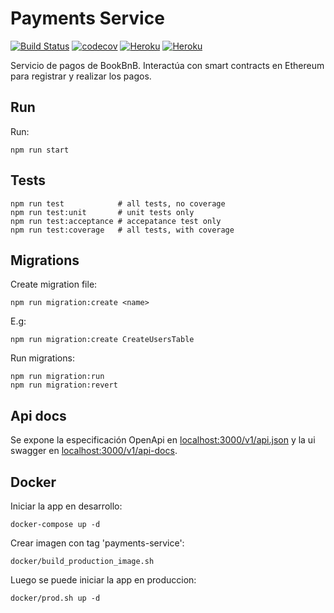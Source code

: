 # Payments Service

[![Build Status](https://travis-ci.com/BookBnB/payments-service.svg?token=ztzmYxxiK9M4zZcGZZzZ&branch=master)](https://travis-ci.com/BookBnB/payments-service)
[![codecov](https://codecov.io/gh/BookBnB/payments-service/branch/master/graph/badge.svg?token=G4MAR98U37)](https://codecov.io/gh/BookBnB/payments-service)
[![Heroku](https://img.shields.io/badge/heroku-master-success.svg?l?style=flat&logo=heroku&logoColor=white&labelColor=494998)](https://payments-service-master.herokuapp.com/)
[![Heroku](https://img.shields.io/badge/heroku-develop-success.svg?l?style=flat&logo=heroku&logoColor=white&labelColor=494998)](https://payments-service-develop.herokuapp.com/)


Servicio de pagos de BookBnB. Interactúa con smart contracts en Ethereum para registrar y realizar los pagos.

## Run

Run:

```
npm run start
```

## Tests

```
npm run test			# all tests, no coverage
npm run test:unit		# unit tests only
npm run test:acceptance # accepatance test only
npm run test:coverage	# all tests, with coverage
```

## Migrations

Create migration file:

```
npm run migration:create <name>
```

E.g:

```
npm run migration:create CreateUsersTable
```

Run migrations:

```
npm run migration:run
npm run migration:revert
```

## Api docs

Se expone la especificación OpenApi en [localhost:3000/v1/api.json](http://localhost:3000/v1/api.json) y la ui swagger en [localhost:3000/v1/api-docs](http://localhost:3000/v1/api-docs/).

## Docker

Iniciar la app en desarrollo:

```
docker-compose up -d
```

Crear imagen con tag 'payments-service':

```
docker/build_production_image.sh
```

Luego se puede iniciar la app en produccion:

```
docker/prod.sh up -d
```
